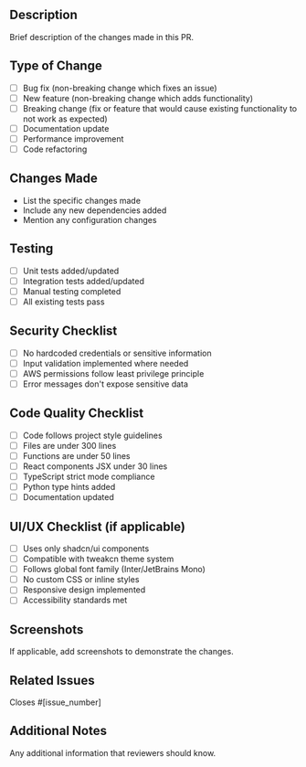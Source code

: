 ## Description
Brief description of the changes made in this PR.

## Type of Change
- [ ] Bug fix (non-breaking change which fixes an issue)
- [ ] New feature (non-breaking change which adds functionality)
- [ ] Breaking change (fix or feature that would cause existing functionality to not work as expected)
- [ ] Documentation update
- [ ] Performance improvement
- [ ] Code refactoring

## Changes Made
- List the specific changes made
- Include any new dependencies added
- Mention any configuration changes

## Testing
- [ ] Unit tests added/updated
- [ ] Integration tests added/updated
- [ ] Manual testing completed
- [ ] All existing tests pass

## Security Checklist
- [ ] No hardcoded credentials or sensitive information
- [ ] Input validation implemented where needed
- [ ] AWS permissions follow least privilege principle
- [ ] Error messages don't expose sensitive data

## Code Quality Checklist
- [ ] Code follows project style guidelines
- [ ] Files are under 300 lines
- [ ] Functions are under 50 lines
- [ ] React components JSX under 30 lines
- [ ] TypeScript strict mode compliance
- [ ] Python type hints added
- [ ] Documentation updated

## UI/UX Checklist (if applicable)
- [ ] Uses only shadcn/ui components
- [ ] Compatible with tweakcn theme system
- [ ] Follows global font family (Inter/JetBrains Mono)
- [ ] No custom CSS or inline styles
- [ ] Responsive design implemented
- [ ] Accessibility standards met

## Screenshots
If applicable, add screenshots to demonstrate the changes.

## Related Issues
Closes #[issue_number]

## Additional Notes
Any additional information that reviewers should know.

